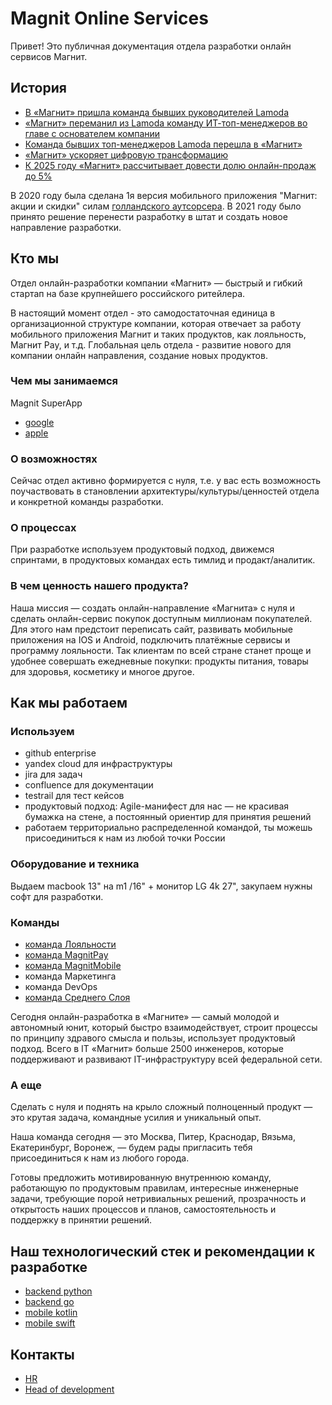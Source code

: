 # Magnit Online Services

Привет! Это публичная документация отдела разработки онлайн сервисов Магнит.

## История

* [В «Магнит» пришла команда бывших руководителей Lamoda](https://www.vedomosti.ru/business/articles/2020/05/12/829992-v-magnit-prishla-komanda)
* [«Магнит» переманил из Lamoda команду ИТ-топ-менеджеров во главе с основателем компании](https://www.cnews.ru/news/top/2020-05-12_magnit_peremanil_iz_lamoda)
* [Команда бывших топ-менеджеров Lamoda перешла в «Магнит»](https://www.forbes.ru/newsroom/biznes/400293-komanda-byvshih-top-menedzherov-lamoda-pereshla-v-magnit)
* [«Магнит» ускоряет цифровую трансформацию](https://www.retail.ru/rbc/pressreleases/magnit-uskoryaet-tsifrovuyu-transformatsiyu/)
* [К 2025 году «Магнит» рассчитывает довести долю онлайн-продаж до 5%](https://www.retail.ru/news/k-2025-godu-magnit-rasschityvaet-dovesti-dolyu-onlayn-prodazh-do-5-18-fevralya-2021-202078/)

В 2020 году была сделана 1я версия мобильного приложения "Магнит: акции и скидки" силам [голландского аутсорсера](https://www.icemobile.com/).
В 2021 году было принято решение перенести разработку в штат и создать новое направление разработки.

## Кто мы

Отдел онлайн-разработки компании «Магнит» — быстрый и гибкий стартап на базе крупнейшего российского ритейлера.

В настоящий момент отдел - это самодостаточная единица в организационной структуре компании, которая отвечает за работу мобильного приложения Магнит и таких продуктов, как лояльность, Магнит Pay, и т.д. Глобальная цель отдела - развитие нового для компании онлайн направления, создание новых продуктов.


### Чем мы занимаемся

Magnit SuperApp

* [google](https://play.google.com/store/apps/details?id=ru.tander.magnit&hl=ru&gl=US)
* [apple](https://apps.apple.com/ru/app/магнит-акции-и-скидки/id881463973)

### О возможностях

Сейчас отдел активно формируется с нуля, т.е. у вас есть возможность поучаствовать в становлении архитектуры/культуры/ценностей отдела и конкретной команды разработки.

### О процессах

При разработке используем продуктовый подход, движемся спринтами, в продуктовых командах есть тимлид и продакт/аналитик.

### В чем ценность нашего продукта?

Наша миссия — создать онлайн-направление «Магнита» с нуля и сделать онлайн-сервис покупок доступным миллионам покупателей. Для этого нам предстоит переписать сайт, развивать мобильные приложения на IOS и Android, подключить платёжные сервисы и программу лояльности. Так клиентам по всей стране станет проще и удобнее совершать ежедневные покупки: продукты питания, товары для здоровья, косметику и многое другое.


## Как мы работаем

### Используем

* github enterprise
* yandex cloud для инфраструктуры
* jira для задач
* confluence для документации
* testrail для тест кейсов
* продуктовый подход: Agile-манифест для нас — не красивая бумажка на стене, а постоянный ориентир для принятия решений
* работаем территориально распределенной командой, ты можешь присоединиться к нам из любой точки России

### Оборудование и техника

Выдаем macbook 13" на m1 /16"  + монитор LG 4k 27", закупаем нужны софт для разработки.

### Команды

* [команда Лояльности](loyalty.md)
* [команда MagnitPay](magnit_pay.md)
* [команда MagnitMobile](magnit_mobile.md)
* команда Маркетинга
* команда DevOps
* [команда Среднего Слоя](middleware.md)

Сегодня онлайн-разработка в «Магните» — самый молодой и автономный юнит, который быстро взаимодействует, строит процессы по принципу здравого смысла и пользы, использует продуктовый подход. Всего в IT «Магнит» больше 2500 инженеров, которые поддерживают и развивают IT-инфраструктуру всей федеральной сети.


### А еще

Сделать с нуля и поднять на крыло сложный полноценный продукт — это крутая задача, командные усилия и уникальный опыт.

Наша команда сегодня — это Москва, Питер, Краснодар, Вязьма, Екатеринбург, Воронеж, — будем рады пригласить тебя присоединиться к нам из любого города.

Готовы предложить мотивированную внутреннюю команду, работающую по продуктовым правилам, интересные инженерные задачи, требующие порой нетривиальных решений, прозрачность и открытость наших процессов и планов, самостоятельность и поддержку в принятии решений.


## Наш технологический стек и рекомендации к разработке

* [backend python](python.md)
* [backend go](golang.md)
* [mobile kotlin](kotlin.md)
* [mobile swift](swift.md)

## Контакты

* [HR](https://t.me/JulyaBelousova)
* [Head of development](http://t.me/arxell)
